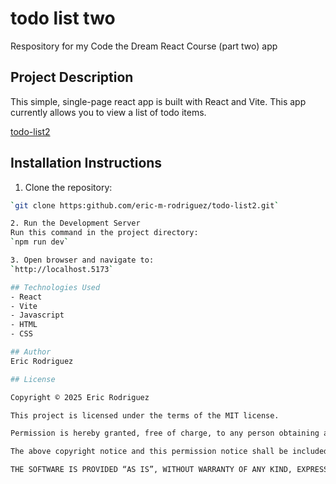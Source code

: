 # todo list two
Respository for my Code the Dream React Course (part two) app

## Project Description 
This simple, single-page react app is built with React and Vite. This app currently allows you to view a list of todo items. 

[todo-list2](https://github.com/eric-m-rodriguez/todo-list2)

## Installation Instructions
1. Clone the repository:

```bash 
`git clone https:github.com/eric-m-rodriguez/todo-list2.git`

2. Run the Development Server
Run this command in the project directory:
`npm run dev`

3. Open browser and navigate to: 
`http://localhost.5173`

## Technologies Used
- React
- Vite 
- Javascript
- HTML
- CSS

## Author 
Eric Rodriguez

## License 

Copyright © 2025 Eric Rodriguez

This project is licensed under the terms of the MIT license.

Permission is hereby granted, free of charge, to any person obtaining a copy of this software and associated documentation files (the “Software”), to deal in the Software without restriction, including without limitation the rights to use, copy, modify, merge, publish, distribute, sublicense, and/or sell copies of the Software, and to permit persons to whom the Software is furnished to do so, subject to the following conditions:

The above copyright notice and this permission notice shall be included in all copies or substantial portions of the Software.

THE SOFTWARE IS PROVIDED “AS IS”, WITHOUT WARRANTY OF ANY KIND, EXPRESS OR IMPLIED, INCLUDING BUT NOT LIMITED TO THE WARRANTIES OF MERCHANTABILITY, FITNESS FOR A PARTICULAR PURPOSE AND NONINFRINGEMENT. IN NO EVENT SHALL THE AUTHORS OR COPYRIGHT HOLDERS BE LIABLE FOR ANY CLAIM, DAMAGES OR OTHER LIABILITY, WHETHER IN AN ACTION OF CONTRACT, TORT OR OTHERWISE, ARISING FROM, OUT OF OR IN CONNECTION WITH THE SOFTWARE OR THE USE OR OTHER DEALINGS IN THE SOFTWARE.
